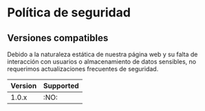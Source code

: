 # Política de seguridad

## Versiones compatibles

Debido a la naturaleza estática de nuestra página web y su falta de interacción con usuarios o almacenamiento de datos sensibles,
no requerimos actualizaciones frecuentes de seguridad.

| Version | Supported          |
| ------- | ------------------ |
| 1.0.x   | :NO:               |

